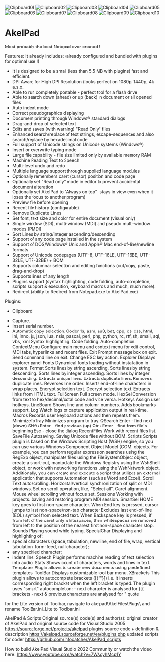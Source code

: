 ![Clipboard01](https://user-images.githubusercontent.com/122004809/211796075-ab979206-621d-430e-ac61-1feceb38dddd.jpg)
![Clipboard02](https://user-images.githubusercontent.com/122004809/211796078-3af9d667-badb-4daa-844f-18deabcc65e4.jpg)
![Clipboard03](https://user-images.githubusercontent.com/122004809/211796085-897eebb7-392f-43e3-a070-f3719421699b.jpg)
![Clipboard04](https://user-images.githubusercontent.com/122004809/211796091-c99196a4-45ba-4747-ad49-09b44d118948.jpg)
![Clipboard05](https://user-images.githubusercontent.com/122004809/211796095-52211209-106b-4cda-b5b2-d9039d93664b.jpg)
![Clipboard06](https://user-images.githubusercontent.com/122004809/211796100-a87004b3-8bfa-4bf0-a354-3914818827db.jpg)
![Clipboard07](https://user-images.githubusercontent.com/122004809/211796105-e14eaaf2-dc23-4498-9f59-eddeffd5a86a.jpg)
![Clipboard08](https://user-images.githubusercontent.com/122004809/211796108-d506db0a-a25a-4a92-8d9f-39bad5256b22.jpg)
![Clipboard09](https://user-images.githubusercontent.com/122004809/211796111-b5c537dc-aca7-4f04-8988-14d43fbdf956.jpg)
![Clipboard10](https://user-images.githubusercontent.com/122004809/211796117-6192c102-51a5-42d1-8c56-80d57b8a1f0d.jpg)


# AkelPad
Most probably the best Notepad ever created !


Features: It already includes: (already configured and bundled with plugins for optimal use !)

* It is designed to be a small (less than 5.5 MB with plugins) fast and efficient.
* DPI Aware for High DPI Resolution (looks perfect on 1080p, 1440p, 4k a.s.o.
* Able to run completely portable - perfect tool for a flash drive
* Able to search down (ahead) or up (back) in document or all opened files
* Auto indent mode
* Correct pseudographics displaying
* Document printing through Windows® standard dialogs
* Drag-and-drop of selected text
* Edits and saves (with warning) "Read Only" files
* Enhanced search/replace of text strings, escape-sequences and also search/replace by hexadecimal code
* Full support of Unicode strings on Unicode systems (Windows®)
* Insert or overwrite typing mode
* Large file capability - file size limited only by available memory RAM
* Machine Reading Text to Speech
* Multi-level undo and redo
* Multiple language support through supplied language modules
* Optionally remembers caret (cursor) position and code page
* Optionally set "Read only" mode in editor to prevent accidental document alteration
* Optionally set AkelPad to "Always on top" (stays in view even when it loses the focus to another program)
* Preview file before opening
* Recent file history (configurable)
* Remove Duplicate Lines
* Set font, text size and color for entire document (visual only)
* Single window (SDI), multi-window (MDI) and pseudo multi-window modes (PMDI)
* Sort Lines by string/integer ascending/descending
* Support of any code page installed in the system
* Support of DOS/Windows® Unix and Apple® Mac end-of-line/newline formats
* Support of Unicode codepages (UTF-8, UTF-16LE, UTF-16BE, UTF-32LE, UTF-32BE) + BOM
* Supports columnar selection and editing functions (cut/copy, paste, drag-and-drop)
* Supports lines of any length
* Plugins support (syntax highlighting, code folding, auto-completion, scripts support & execution, keyboard macros and much, much more).
* Redirect (ability to Redirect from Notepad.exe to AkelPad.exe)

Plugins:

* Clipboard
- Capture.
- Insert serial number.
- Automatic copy selection.
Coder
1s, asm, au3, bat, cpp, cs, css, html, ini, inno, js, json, lua, nsis, pascal, perl, php, python, rc, rtf, sh, smali, sql, vbs, xml
Syntax highlighting.
Code folding.
Auto-completion.
ContextMenu
Configure main menu and context menu for edit control, MDI tabs, hyperlinks and recent files.
Exit
Prompt message box on exit.
Send command line on exit.
Change ESC key action.
Explorer
Displays explorer panel
Fonts
Dynamical fonts loading without installation in system.
Format
Sorts lines by string ascending.
Sorts lines by string descending.
Sorts lines by integer ascending.
Sorts lines by integer descending.
Extracts unique lines.
Extracts duplicate lines.
Removes duplicate lines.
Reverses line order.
Inserts end-of-line characters in wrap places.
Encrypt selection text.
Decrypt selection text.
Extracts links from HTML text.
FullScreen
Full screen mode.
HexSel
Conversion from text to hex/decimal/octal code and vice versa.
Hotkeys
Assign user hotkeys.
LineBoard
Shows line and column numbers.
Adds bookmarks support.
Log
Watch logs or capture application output in real-time.
Macros
Records user keyboard actions and then repeats them.
MinimizeToTray
Minimizes program to tray.
QSearch
Enter - find next (down)
Shift+Enter - find previous (up)
Ctrl+Enter - find from file's beginning
Esc - close the dialog
RecentFiles
Work with recent files list.
SaveFile
Autosaving.
Saving Unicode files without BOM.
Scripts
Scripts plugin is based on the Windows Scripting Host (WSH) engine, so you can use various Windows Component Object Model (COM) objects. For example, you can perform regular expression searches using the RegExp object, manipulate files using the FileSystemObject object, create a short-cut, manipulate the Windows Registry using the WshShell object, or work with networking functions using the WshNetwork object. Additionally, you can create and execute a script that utilizes an external application that supports Automation (such as Word and Excel).
Scroll
Text autoscrolling.
Horizontal/vertical synchronization of split or MDI windows.
Set no scroll operation, like, "Select all".
Caret alignment.
Mouse wheel scrolling without focus set.
Sessions
Working with projects.
Saving and restoring program MDI session.
SmartSel
HOME key goes to first non-space character.
When End key is pressed, cursor jumps to last non-space/non-tab character
Excludes last end-of-line (EOL) symbol from selected text.
When Backspace key is pressed, if from left of the caret only whitespaces, then whitespaces are removed from left to the position of the nearest first non-space character stop.
Sounds
Playing sound while typing.
SpecialChar
Displaying and highlighting of:
- special characters (space, tabulation, new line, end of file, wrap, vertical tabulation, form-feed, null character);
- any specified character;
- indent line.
Speech
Plugin performs machine reading of text selection into audio.
Stats
Shows count of characters, words and lines in text.
Templates
Plugin allows to create new documents using predefined templates:
ToolBar
Displays customizable tool bar menu.
XBrackets
This plugin allows to autocomplete brackets ([{""}]) i.e. it inserts corresponding right bracket when the left bracket is typed. The plugin uses "smart" autocompletion: - next character is analysed for ([{ brackets - next & previous characters are analysed for " quote

for the Lite version of Toolbar, navigate to
akelpad\AkelFiles\Plugs\ and rename ToolBar.ini_Lite to Toolbar.ini


AkelPad & Scripts Original source(s) code(s) and author(s):
original creator of AkelPad and original source code for Visual Studio 2005
https://sourceforge.net/projects/akelpad
plugins source code + definition & description
https://akelpad.sourceforge.net/en/plugins.php
updated scripts for coder
https://github.com/Infocatcher/AkelPad_scripts

How to build AkelPad
Visual Studio 2022 Community
or watch the video here: https://www.youtube.com/watch?v=7WAcyhMcp1Y
